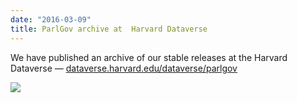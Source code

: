 ```yaml
---
date: "2016-03-09"
title: ParlGov archive at  Harvard Dataverse
---
```


We have published an archive of our stable releases at the Harvard Dataverse — [dataverse.harvard.edu/dataverse/parlgov](https://dataverse.harvard.edu/dataverse/parlgov)

![](/images/parliament-scotland.jpg)

